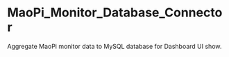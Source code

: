 # MaoPi_Monitor_Database_Connector
Aggregate MaoPi monitor data to MySQL database for Dashboard UI show.
